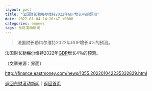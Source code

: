 ```yaml
---
layout: post
title: "法国财长勒梅尔维持2022年GDP增长4%的预测"
date: 2022-01-04 14:20:47 +0800
categories: emnews
tags: 东财滚动新闻
---
```

> 法国财长勒梅尔维持2022年GDP增长4%的预测。

<p>法国财长勒梅尔维持2022年<span id="Info.342"><a href="http://data.eastmoney.com/cjsj/gdp.html" class="infokey">GDP</a></span>增长4%的预测。</p><p class="em_media">（文章来源：界面）</p>

<http://finance.eastmoney.com/news/1355,202201042235332829.html>

[返回东财滚动新闻](//finews.withounder.com/emnews/)｜[返回首页](//finews.withounder.com/)